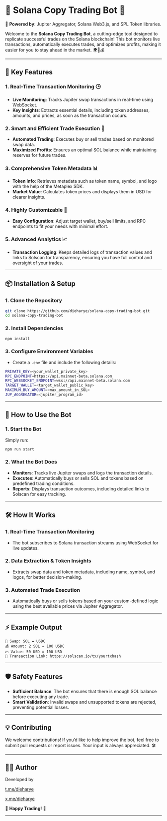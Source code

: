
# 🚀 **Solana Copy Trading Bot** 🤖

🔗 **Powered by**: Jupiter Aggregator, Solana Web3.js, and SPL Token libraries.

Welcome to the **Solana Copy Trading Bot**, a cutting-edge tool designed to replicate successful trades on the Solana blockchain! This bot monitors live transactions, automatically executes trades, and optimizes profits, making it easier for you to stay ahead in the market. 🌍🔄💰

---

## 📖 **Key Features**

### 1. **Real-Time Transaction Monitoring** 🕒  
- **Live Monitoring**: Tracks Jupiter swap transactions in real-time using WebSocket.  
- **Key Insights**: Extracts essential details, including token addresses, amounts, and prices, as soon as the transaction occurs.

### 2. **Smart and Efficient Trade Execution** 🎯  
- **Automated Trading**: Executes buy or sell trades based on monitored swap data.  
- **Maximized Profits**: Ensures an optimal SOL balance while maintaining reserves for future trades.

### 3. **Comprehensive Token Metadata** 📊  
- **Token Info**: Retrieves metadata such as token name, symbol, and logo with the help of the Metaplex SDK.  
- **Market Value**: Calculates token prices and displays them in USD for clearer insights.

### 4. **Highly Customizable** 🔧  
- **Easy Configuration**: Adjust target wallet, buy/sell limits, and RPC endpoints to fit your needs with minimal effort.

### 5. **Advanced Analytics** 📈  
- **Transaction Logging**: Keeps detailed logs of transaction values and links to Solscan for transparency, ensuring you have full control and oversight of your trades.

---

## 📦 **Installation & Setup**

### 1. **Clone the Repository**  
```bash
git clone https://github.com/dieharye/solana-copy-trading-bot.git  
cd solana-copy-trading-bot
```

### 2. **Install Dependencies**  
```bash
npm install
```

### 3. **Configure Environment Variables**  
- Create a `.env` file and include the following details:  
```bash
PRIVATE_KEY=<your_wallet_private_key>  
RPC_ENDPOINT=https://api.mainnet-beta.solana.com  
RPC_WEBSOCKET_ENDPOINT=wss://api.mainnet-beta.solana.com  
TARGET_WALLET=<target_wallet_public_key>  
MAXIMUM_BUY_AMOUNT=<max_amount_in_SOL>  
JUP_AGGREGATOR=<jupiter_program_id>
```

---

## 🚀 **How to Use the Bot**

### 1. **Start the Bot**  
Simply run:  
```bash
npm run start
```

### 2. **What the Bot Does**  
- **Monitors**: Tracks live Jupiter swaps and logs the transaction details.  
- **Executes**: Automatically buys or sells SOL and tokens based on predefined trading conditions.  
- **Reports**: Displays transaction outcomes, including detailed links to Solscan for easy tracking.

---

## 🛠 **How It Works**

### 1. **Real-Time Transaction Monitoring**  
- The bot subscribes to Solana transaction streams using WebSocket for live updates.

### 2. **Data Extraction & Token Insights**  
- Extracts swap data and token metadata, including name, symbol, and logos, for better decision-making.

### 3. **Automated Trade Execution**  
- Automatically buys or sells tokens based on your custom-defined logic using the best available prices via Jupiter Aggregator.

---

## ⚡ **Example Output**

```plaintext
🚀 Swap: SOL ↔️ USDC  
💰 Amount: 2 SOL = 100 USDC  
💵 Value: 50 USD = 100 USD  
🔗 Transaction Link: https://solscan.io/tx/yourtxhash
```

---

## 🛡 **Safety Features**

- **Sufficient Balance**: The bot ensures that there is enough SOL balance before executing any trade.  
- **Smart Validation**: Invalid swaps and unsupported tokens are rejected, preventing potential losses.

---

## 💡 **Contributing**

We welcome contributions! If you’d like to help improve the bot, feel free to submit pull requests or report issues. Your input is always appreciated. 🛠

---

## 👨‍💻 **Author**

Developed by 

[t.me/dieharye](https://t.me/midaBricoll)

[x.me/dieharye](https://dieharye/midaBricoll)

🌟 **Happy Trading!** 🌟

---
